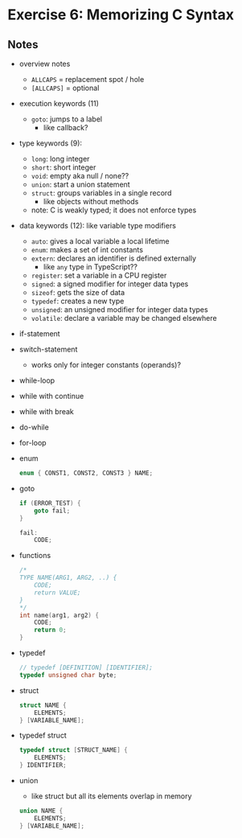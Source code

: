 # Exercise 6: Memorizing C Syntax

## Notes

- overview notes
  - `ALLCAPS` = replacement spot / hole
  - `[ALLCAPS]` = optional
- execution keywords (11)
  - `goto`: jumps to a label
    - like callback?
- type keywords (9):
  - `long`: long integer
  - `short`: short integer
  - `void`: empty aka null / none??
  - `union`: start a union statement
  - `struct`: groups variables in a single record
    - like objects without methods
  - note: C is weakly typed; it does not enforce types
- data keywords (12): like variable type modifiers
  - `auto`: gives a local variable a local lifetime
  - `enum`: makes a set of int constants
  - `extern`: declares an identifier is defined externally
    - like `any` type in TypeScript??
  - `register`: set a variable in a CPU register
  - `signed`: a signed modifier for integer data types
  - `sizeof`: gets the size of data
  - `typedef`: creates a new type
  - `unsigned`: an unsigned modifier for integer data types
  - `volatile`: declare a variable may be changed elsewhere
- if-statement
- switch-statement
  - works only for integer constants (operands)?
- while-loop
- while with continue
- while with break
- do-while
- for-loop
- enum

  ```c
  enum { CONST1, CONST2, CONST3 } NAME;
  ```

- goto

  ```c
  if (ERROR_TEST) {
      goto fail;
  }

  fail:
      CODE;
  ```

- functions

  ```c
  /*
  TYPE NAME(ARG1, ARG2, ..) {
      CODE;
      return VALUE;
  }
  */
  int name(arg1, arg2) {
      CODE;
      return 0;
  }
  ```

- typedef

  ```c
  // typedef [DEFINITION] [IDENTIFIER];
  typedef unsigned char byte;
  ```

- struct

  ```c
  struct NAME {
      ELEMENTS;
  } [VARIABLE_NAME];
  ```

- typedef struct

  ```c
  typedef struct [STRUCT_NAME] {
      ELEMENTS;
  } IDENTIFIER;
  ```

- union

  - like struct but all its elements overlap in memory

  ```c
  union NAME {
      ELEMENTS;
  } [VARIABLE_NAME];
  ```
